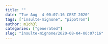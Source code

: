```yaml
---
title: ""
date: "Tue Aug  4 00:07:16 CEST 2020"
tags: ["insulte-mignone", "pipotron"]
author: m1ch3l
categories: ["generated"]
slug: "insulte-mignone/2020-08-04-00:07:16"
---
```



